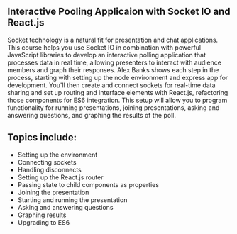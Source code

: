 ## Interactive Pooling Applicaion with Socket IO and React.js

Socket technology is a natural fit for presentation and chat applications. This course helps you use Socket IO in combination with powerful JavaScript libraries to develop an interactive polling application that processes data in real time, allowing presenters to interact with audience members and graph their responses. Alex Banks shows each step in the process, starting with setting up the node environment and express app for development. You'll then create and connect sockets for real-time data sharing and set up routing and interface elements with React.js, refactoring those components for ES6 integration. This setup will allow you to program functionality for running presentations, joining presentations, asking and answering questions, and graphing the results of the poll.

## Topics include:
* Setting up the environment
* Connecting sockets
* Handling disconnects
* Setting up the React.js router
* Passing state to child components as properties
* Joining the presentation
* Starting and running the presentation
* Asking and answering questions
* Graphing results
* Upgrading to ES6
